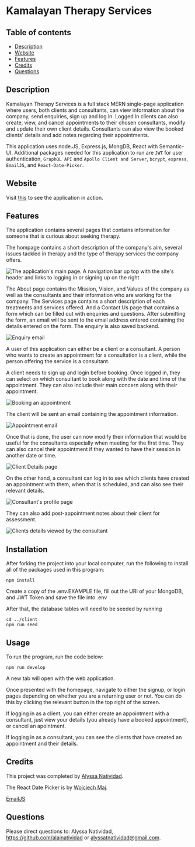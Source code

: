 # Kamalayan Therapy Services

## Table of contents

- [Description](#Description)
- [Website](#Website)
- [Features](#Features)
- [Credits](#Credits)
- [Questions](#Questions)

## Description

Kamalayan Therapy Services is a full stack MERN single-page application where users, both clients and consultants, can view information about the company, send enquiries, sign up and log in. Logged in clients can also create, view, and cancel appointments to their chosen consultants, modify and update their own client details. Consultants can also view the booked clients' details and add notes regarding their appointments.

This application uses node.JS, Express.js, MongDB, React with Semantic-UI. Additional packages needed for this application to run are `JWT` for user authentication, `GraphQL API` and `Apollo Client and Server`, `bcrypt`, `express`, `EmailJS`, and `React-Date-Picker`.

## Website

Visit [this](https://kamalayantherapyservices.herokuapp.com/) to see the application in action.

## Features

The application contains several pages that contains information for someone that is curious about seeking therapy.

The hompage contains a short description of the company's aim, several issues tackled in therapy and the type of therapy services the company offers.

![The application's main page. A navigation bar up top with the site's header and links to logging in or signing up on the right](./client/src/assets/img/homepage.png)

The About page contains the Mission, Vision, and Values of the company as well as the consultants and their information who are working for the company. The Services page contains a short description of each treatments and services offered. And a Contact Us page that contains a form which can be filled out with enquiries and questions. After submitting the form, an email will be sent to the email address entered containing the details entered on the form. The enquiry is also saved backend.

![Enquiry email](./client/src/assets/img/enquiry.png)

A user of this application can either be a client or a consultant. A person who wants to create an appointment for a consultation is a client, while the person offering the service is a consultant.

A client needs to sign up and login before booking. Once logged in, they can select on which consultant to book along with the date and time of the appointment. They can also include their main concern along with their appointment.

![Booking an appointment](./client/src/assets/img/client-book.png)

The client will be sent an email containing the appointment information.

![Appointment email](./client/src/assets/img/book.png)

Once that is done, the user can now modify their information that would be useful for the consultants especially when meeting for the first time. They can also cancel their appointment if they wanted to have their session in another date or time.

![Client Details page](./client/src/assets/img/client-details.png)

On the other hand, a consultant can log in to see which clients have created an appointment with them, when that is scheduled, and can also see their relevant details.

![Consultant's profile page](./client/src/assets/img/consultant.png)

They can also add post-appointment notes about their client for assessment.

![Clients details viewed by the consultant](./client/src/assets/img/consultant-details.png)

## Installation

After forking the project into your local computer, run the following to install all of the packages used in this program:

```
npm install
```

Create a copy of the .env.EXAMPLE file, fill out the URI of your MongoDB, and JWT Token and save the file into .env

After that, the database tables will need to be seeded by running

```
cd ../client
npm run seed
```

## Usage

To run the program, run the code below:

```
npm run develop
```

A new tab will open with the web application.

Once presented with the homepage, navigate to either the signup, or login pages depending on whether you are a returning user or not. You can do this by clicking the relevant button in the top right of the screen.

If logging in as a client, you can either create an appointment with a consultant, just view your details (you already have a booked appointment), or cancel an apointment.

If logging in as a consultant, you can see the clients that have created an appointment and their details.

## Credits

This project was completed by [Alyssa Natividad](https://github.com/alainatividad).

The React Date Picker is by [Wojciech Maj](https://github.com/wojtekmaj/react-date-picker).

[EmailJS](https://www.emailjs.com/)

## Questions

Please direct questions to: Alyssa Natividad, https://github.com/alainatividad or alyssatnatividad@gmail.com.
